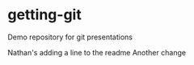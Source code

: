 getting-git
===========

Demo repository for git presentations

Nathan's adding a line to the readme
Another change
